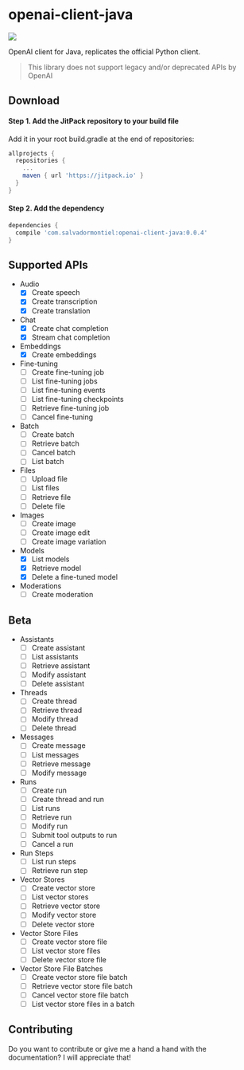 # openai-client-java

[![](https://jitpack.io/v/com.salvadormontiel/openai-client-java.svg)](https://jitpack.io/#com.salvadormontiel/openai-client-java)

OpenAI client for Java, replicates the official Python client.

> This library does not support legacy and/or deprecated APIs by OpenAI

## Download

#### Step 1. Add the JitPack repository to your build file
Add it in your root build.gradle at the end of repositories:

``` groovy
allprojects {
  repositories {
    ...
    maven { url 'https://jitpack.io' }
  }
}
```

#### Step 2. Add the dependency
``` groovy
dependencies {
  compile 'com.salvadormontiel:openai-client-java:0.0.4'
}
```

## Supported APIs

- Audio
  - [x] Create speech
  - [x] Create transcription
  - [x] Create translation
- Chat
  - [x] Create chat completion
  - [x] Stream chat completion
- Embeddings
  - [x] Create embeddings
- Fine-tuning
  - [ ] Create fine-tuning job
  - [ ] List fine-tuning jobs
  - [ ] List fine-tuning events
  - [ ] List fine-tuning checkpoints
  - [ ] Retrieve fine-tuning job
  - [ ] Cancel fine-tuning
- Batch
  - [ ] Create batch
  - [ ] Retrieve batch
  - [ ] Cancel batch
  - [ ] List batch
- Files
  - [ ] Upload file
  - [ ] List files
  - [ ] Retrieve file
  - [ ] Delete file
- Images
  - [ ] Create image
  - [ ] Create image edit
  - [ ] Create image variation
- Models
  - [x] List models
  - [x] Retrieve model
  - [x] Delete a fine-tuned model
- Moderations
  - [ ] Create moderation

## Beta

- Assistants
  - [ ] Create assistant
  - [ ] List assistants
  - [ ] Retrieve assistant
  - [ ] Modify assistant
  - [ ] Delete assistant
- Threads
  - [ ] Create thread
  - [ ] Retrieve thread
  - [ ] Modify thread
  - [ ] Delete thread
- Messages
  - [ ] Create message
  - [ ] List messages
  - [ ] Retrieve message
  - [ ] Modify message
- Runs
  - [ ] Create run
  - [ ] Create thread and run
  - [ ] List runs
  - [ ] Retrieve run
  - [ ] Modify run
  - [ ] Submit tool outputs to run
  - [ ] Cancel a run
- Run Steps
  - [ ] List run steps
  - [ ] Retrieve run step
- Vector Stores
  - [ ] Create vector store
  - [ ] List vector stores
  - [ ] Retrieve vector store
  - [ ] Modify vector store
  - [ ] Delete vector store
- Vector Store Files
  - [ ] Create vector store file
  - [ ] List vector store files
  - [ ] Delete vector store file
- Vector Store File Batches
  - [ ] Create vector store file batch
  - [ ] Retrieve vector store file batch
  - [ ] Cancel vector store file batch
  - [ ] List vector store files in a batch

## Contributing

Do you want to contribute or give me a hand a hand with the documentation? I will appreciate that!
